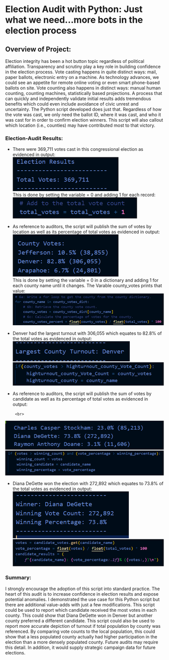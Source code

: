 # Election Audit with Python: Just what we need...more bots in the election process

## Overview of Project:
Election integrity has been a hot button topic regardless of political affiliation.  Transparency and scrutiny play a key role in building confidence in the election process.  Vote casting happens in quite distinct ways: mail, paper ballots, electronic entry on a machine.  As technology advances, we could see an appetite for remote online voting or even smart phone-based ballots on site.  Vote counting also happens in distinct ways: manual human counting, counting machines, statistically based projections.   A process that can quickly and independently validate initial results adds tremendous benefits which could even include avoidance of civic unrest and uncertainty.   The Python script developed does just that.  Regardless of how the vote was cast, we only need the ballot ID, where it was cast, and who it was cast for in order to confirm election winners.  This script will also callout which location (i.e., counties) may have contributed most to that victory.

### Election-Audit Results: 
- There were 369,711 votes cast in this congressional election as evidenced in output:
       <br>
 ![alt text](https://github.com/VinoSarran/Module3_Python_Election/blob/main/TotalVotes_Output.PNG?raw=true)
        <br>
       This is done by setting the variable = 0 and adding 1 for each record:        
 ![alt text](https://github.com/VinoSarran/Module3_Python_Election/blob/main/TotalVotes.PNG?raw=true)
 
- As reference to auditors, the script will publish the sum of votes by location as well as its percentage of total votes as evidenced in output:
       <br>
 ![alt text](https://github.com/VinoSarran/Module3_Python_Election/blob/main/CountyResults_Output.PNG?raw=true)
       <br>
       This is done by setting the variable = 0 in a dictionary and adding 1 for each county name until it changes. The Varable county_votes prints that value:  
 ![alt text](https://github.com/VinoSarran/Module3_Python_Election/blob/main/CountyResults.PNG?raw=true)

 
- Denver had the largest turnout with 306,055 which equates to 82.8% of the total votes as evidenced in output:
      <br>
 ![alt text](https://github.com/VinoSarran/Module3_Python_Election/blob/main/LargeCounty_Output.PNG?raw=true)
       <br>
 ![alt text](https://github.com/VinoSarran/Module3_Python_Election/blob/main/Large_County.PNG?raw=true)
 
- As reference to auditors, the script will publish the sum of votes by candidate as well as its percentage of total votes as evidenced in output:
       
       <br>
 ![alt text](https://github.com/VinoSarran/Module3_Python_Election/blob/main/CandResultsOut.PNG?raw=true)
       <br>
 ![alt text](https://github.com/VinoSarran/Module3_Python_Election/blob/main/CandResults.PNG?raw=true)


- Diana DeGette won the election with 272,892 which equates to 73.8% of the total votes as evidenced in output: 
       <br>
 ![alt text](https://github.com/VinoSarran/Module3_Python_Election/blob/main/Winner_Output.PNG?raw=true)
        <br>
 ![alt text](https://raw.githubusercontent.com/VinoSarran/Module3_Python_Election/main/Winner.PNG)

### Summary:
I strongly encourage the adoption of this script into standard practice.  The heart of this audit is to increase confidence in election results and expose potential anomalies.  I demonstrated the use case for this Python script but there are additional value-adds with just a few modifications.   This script could be used to report which candidate received the most votes in each county.  This could show that Diana DeGette won in Denver but another county preferred a different candidate.  This script could also be used to report more accurate depiction of turnout if total population by county was referenced.  By comparing vote counts to the local population, this could show that a less populated county actually had higher participation in the election than a more densely populated county.  Future audits may require this detail.  In addition, it would supply strategic campaign data for future elections.
